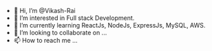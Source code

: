 - 👋 Hi, I’m @Vikash-Rai
- 👀 I’m interested in Full stack Development.
- 🌱 I’m currently learning ReactJs, NodeJs, ExpressJs, MySQL, AWS.
- 💞️ I’m looking to collaborate on ...
- 📫 How to reach me ...

<!---
Vikash-Rai/Vikash-Rai is a ✨ special ✨ repository because its `README.md` (this file) appears on your GitHub profile.
You can click the Preview link to take a look at your changes.
--->
